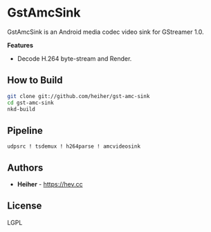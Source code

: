 # GstAmcSink

GstAmcSink is an Android media codec video sink for GStreamer 1.0.

**Features**
* Decode H.264 byte-stream and Render.

## How to Build

```bash
git clone git://github.com/heiher/gst-amc-sink
cd gst-amc-sink
nkd-build
```

## Pipeline

```
udpsrc ! tsdemux ! h264parse ! amcvideosink
```

## Authors
* **Heiher** - https://hev.cc

## License
LGPL

